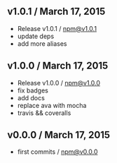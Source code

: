 

## v1.0.1 / March 17, 2015
- Release v1.0.1 / npm@v1.0.1
- update deps
- add more aliases
 
## v1.0.0 / March 17, 2015
- Release v1.0.0 / npm@v1.0.0
- fix badges
- add docs
- replace ava with mocha
- travis && coveralls

## v0.0.0 / March 17, 2015
- first commits / npm@v0.0.0